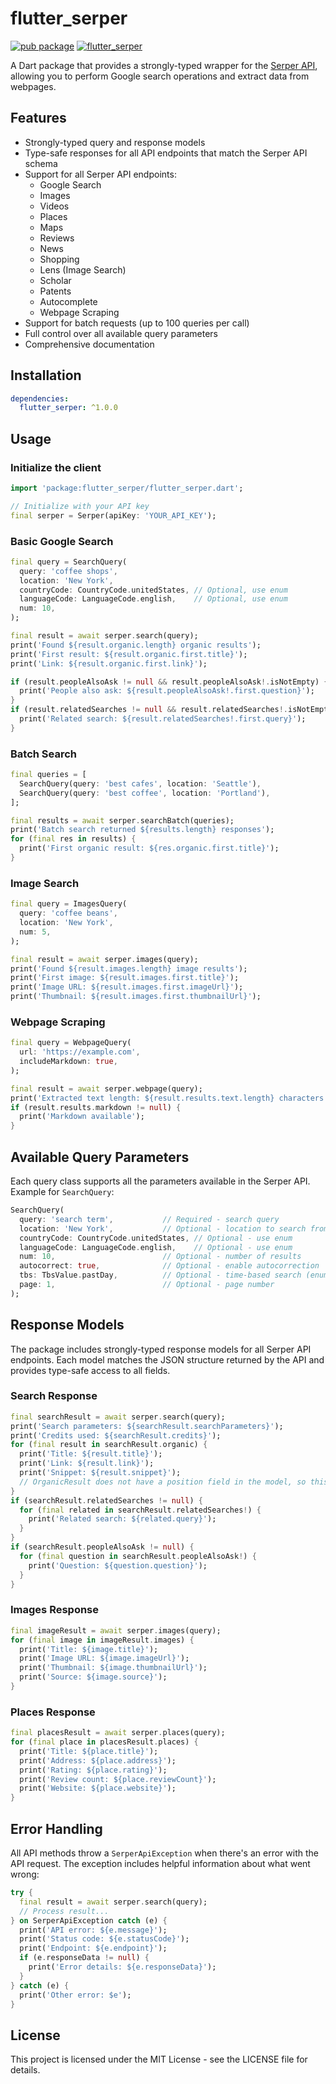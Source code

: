 # flutter_serper

[![pub package](https://img.shields.io/pub/v/flutter_serper.svg)](https://pub.dev/packages/flutter_serper)
[![flutter_serper](https://github.com/jcalven/flutter_serper/actions/workflows/main.yaml/badge.svg?branch=main)](https://github.com/jcalven/flutter_serper/actions/workflows/main.yaml)

A Dart package that provides a strongly-typed wrapper for the [Serper API](https://serper.dev/), allowing you to perform Google search operations and extract data from webpages.

## Features

- Strongly-typed query and response models
- Type-safe responses for all API endpoints that match the Serper API schema
- Support for all Serper API endpoints:
  - Google Search
  - Images
  - Videos
  - Places
  - Maps
  - Reviews
  - News
  - Shopping
  - Lens (Image Search) 
  - Scholar
  - Patents
  - Autocomplete
  - Webpage Scraping
- Support for batch requests (up to 100 queries per call)
- Full control over all available query parameters
- Comprehensive documentation

## Installation

```yaml
dependencies:
  flutter_serper: ^1.0.0
```

## Usage

### Initialize the client

```dart
import 'package:flutter_serper/flutter_serper.dart';

// Initialize with your API key
final serper = Serper(apiKey: 'YOUR_API_KEY');
```


### Basic Google Search

```dart
final query = SearchQuery(
  query: 'coffee shops',
  location: 'New York',
  countryCode: CountryCode.unitedStates, // Optional, use enum
  languageCode: LanguageCode.english,    // Optional, use enum
  num: 10,
);

final result = await serper.search(query);
print('Found ${result.organic.length} organic results');
print('First result: ${result.organic.first.title}');
print('Link: ${result.organic.first.link}');

if (result.peopleAlsoAsk != null && result.peopleAlsoAsk!.isNotEmpty) {
  print('People also ask: ${result.peopleAlsoAsk!.first.question}');
}
if (result.relatedSearches != null && result.relatedSearches!.isNotEmpty) {
  print('Related search: ${result.relatedSearches!.first.query}');
}
```


### Batch Search

```dart
final queries = [
  SearchQuery(query: 'best cafes', location: 'Seattle'),
  SearchQuery(query: 'best coffee', location: 'Portland'),
];

final results = await serper.searchBatch(queries);
print('Batch search returned ${results.length} responses');
for (final res in results) {
  print('First organic result: ${res.organic.first.title}');
}
```


### Image Search

```dart
final query = ImagesQuery(
  query: 'coffee beans',
  location: 'New York',
  num: 5,
);

final result = await serper.images(query);
print('Found ${result.images.length} image results');
print('First image: ${result.images.first.title}');
print('Image URL: ${result.images.first.imageUrl}');
print('Thumbnail: ${result.images.first.thumbnailUrl}');
```


### Webpage Scraping

```dart
final query = WebpageQuery(
  url: 'https://example.com',
  includeMarkdown: true,
);

final result = await serper.webpage(query);
print('Extracted text length: ${result.results.text.length} characters');
if (result.results.markdown != null) {
  print('Markdown available');
}
```


## Available Query Parameters

Each query class supports all the parameters available in the Serper API. Example for `SearchQuery`:

```dart
SearchQuery(
  query: 'search term',           // Required - search query
  location: 'New York',           // Optional - location to search from
  countryCode: CountryCode.unitedStates, // Optional - use enum
  languageCode: LanguageCode.english,    // Optional - use enum
  num: 10,                        // Optional - number of results
  autocorrect: true,              // Optional - enable autocorrection
  tbs: TbsValue.pastDay,          // Optional - time-based search (enum)
  page: 1,                        // Optional - page number
);
```


## Response Models

The package includes strongly-typed response models for all Serper API endpoints. Each model matches the JSON structure returned by the API and provides type-safe access to all fields.

### Search Response

```dart
final searchResult = await serper.search(query);
print('Search parameters: ${searchResult.searchParameters}');
print('Credits used: ${searchResult.credits}');
for (final result in searchResult.organic) {
  print('Title: ${result.title}');
  print('Link: ${result.link}');
  print('Snippet: ${result.snippet}');
  // OrganicResult does not have a position field in the model, so this line is removed
}
if (searchResult.relatedSearches != null) {
  for (final related in searchResult.relatedSearches!) {
    print('Related search: ${related.query}');
  }
}
if (searchResult.peopleAlsoAsk != null) {
  for (final question in searchResult.peopleAlsoAsk!) {
    print('Question: ${question.question}');
  }
}
```


### Images Response

```dart
final imageResult = await serper.images(query);
for (final image in imageResult.images) {
  print('Title: ${image.title}');
  print('Image URL: ${image.imageUrl}');
  print('Thumbnail: ${image.thumbnailUrl}');
  print('Source: ${image.source}');
}
```


### Places Response

```dart
final placesResult = await serper.places(query);
for (final place in placesResult.places) {
  print('Title: ${place.title}');
  print('Address: ${place.address}');
  print('Rating: ${place.rating}');
  print('Review count: ${place.reviewCount}');
  print('Website: ${place.website}');
}
```

## Error Handling

All API methods throw a `SerperApiException` when there's an error with the API request. The exception includes helpful information about what went wrong:

```dart
try {
  final result = await serper.search(query);
  // Process result...
} on SerperApiException catch (e) {
  print('API error: ${e.message}');
  print('Status code: ${e.statusCode}');
  print('Endpoint: ${e.endpoint}');
  if (e.responseData != null) {
    print('Error details: ${e.responseData}');
  }
} catch (e) {
  print('Other error: $e');
}
```

## License

This project is licensed under the MIT License - see the LICENSE file for details.